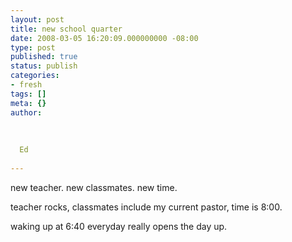 ```yaml
---
layout: post
title: new school quarter
date: 2008-03-05 16:20:09.000000000 -08:00
type: post
published: true
status: publish
categories:
- fresh
tags: []
meta: {}
author:
  
  
  
  Ed
  
---
```

<p>new teacher. new classmates. new time.</p>
<p>teacher rocks, classmates include my current pastor, time is 8:00.</p>
<p>waking up at 6:40 everyday really opens the day up.</p>
